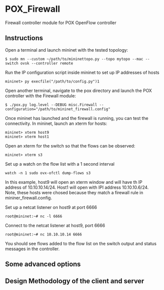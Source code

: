 POX_Firewall
============

Firewall controller module for POX OpenFlow controller

Instructions
------------
Open a terminal and launch mininet with the tested topology:

	$ sudo mn --custom ~/path/to/mininettopo.py --topo mytopo --mac --switch ovsk --controller remote

Run the IP configuration script inside mininet to set up IP addresses of hosts

	mininet> py execfile("/path/to/config.py")1

Open another terminal, navigate to the pox directory and launch the POX controller with the Firewall module:

	$ ./pox.py log.level --DEBUG misc.Firewall --configuration="/path/to/mininet_firewall.config"

Once mininet has launched and the firewall is running, you can test the connectivity.
In mininet, launch an xterm for hosts:

	mininet> xterm host9
	mininet> xterm host1

Open an xterm for the switch so that the flows can be observed:

	mininet> xterm s3

Set up a watch on the flow list with a 1 second interval

	watch -n 1 sudo ovx-ofctl dump-flows s3

In this example, host9 will open an xterm window and will have th IP address of 10.10.10.14/24.
Host1 will open with IPI address 10.10.10.6/24.  Note, these hosts were chosed because they match
a firewall rule in mininer_firewall.config.

Set up a netcat listener on host9 at port 6666

	root@mininet:~# nc -l 6666

Connect to the netcat listener at host9, port 6666

	root@mininet:~# nc 10.10.10.14 6666

You should see flows added to the flow list on the switch output and status messages in the controller.

Some advanced options
---------------------

Design Methodology of the client and server
-------------------------------------------

